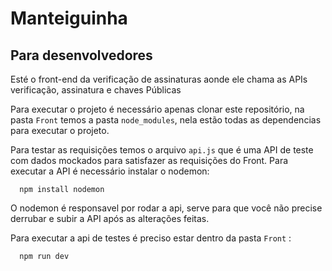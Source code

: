 # Manteiguinha

## Para desenvolvedores

Esté o front-end da verificação de assinaturas aonde ele chama as APIs verificação, assinatura e chaves Públicas

Para executar o projeto é necessário apenas clonar este repositório, na pasta `Front` temos a pasta `node_modules`, nela estão todas as dependencias para executar o projeto.

Para testar as requisições temos o arquivo `api.js` que é uma API de teste com dados mockados para satisfazer as requisições do Front.
Para executar a API é necessário instalar o nodemon:
```
  npm install nodemon
```

O nodemon é responsavel por rodar a api, serve para que você não precise derrubar e subir a API após as alterações feitas.

Para executar a api de testes é preciso estar dentro da pasta `Front` :
```
  npm run dev
```
